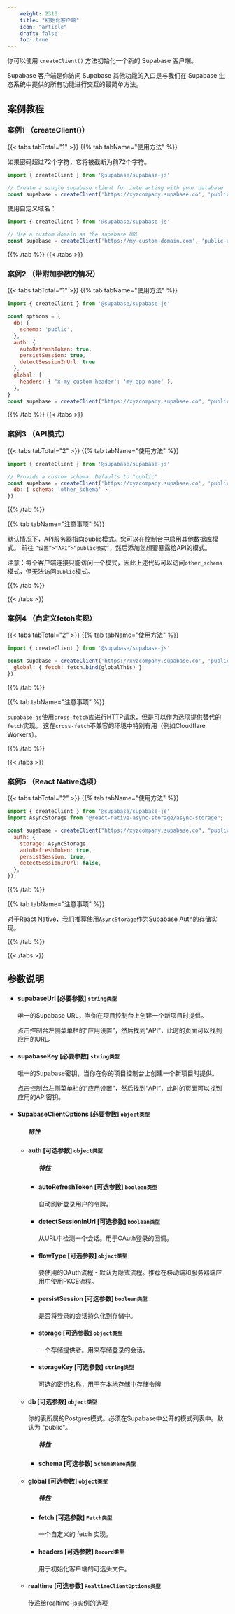 ```yaml
---
    weight: 2313
    title: "初始化客户端"
    icon: "article"
    draft: false
    toc: true
---
```





你可以使用 `createClient()` 方法初始化一个新的 Supabase 客户端。

Supabase 客户端是你访问 Supabase 其他功能的入口是与我们在 Supabase 生态系统中提供的所有功能进行交互的最简单方法。


## 案例教程

### 案例1  （createClient()）

{{< tabs tabTotal="1" >}}
{{% tab tabName="使用方法" %}}



如果密码超过72个字符，它将被截断为前72个字符。

```javascript
import { createClient } from '@supabase/supabase-js'

// Create a single supabase client for interacting with your database
const supabase = createClient('https://xyzcompany.supabase.co', 'public-anon-key')
```

使用自定义域名：

```javascript
import { createClient } from '@supabase/supabase-js'

// Use a custom domain as the supabase URL
const supabase = createClient('https://my-custom-domain.com', 'public-anon-key')
```

{{% /tab %}}
{{< /tabs >}}



### 案例2 （带附加参数的情况）


{{< tabs tabTotal="1" >}}
{{% tab tabName="使用方法" %}}



```javascript
import { createClient } from '@supabase/supabase-js'

const options = {
  db: {
    schema: 'public',
  },
  auth: {
    autoRefreshToken: true,
    persistSession: true,
    detectSessionInUrl: true
  },
  global: {
    headers: { 'x-my-custom-header': 'my-app-name' },
  },
}
const supabase = createClient("https://xyzcompany.supabase.co", "public-anon-key", options)
```

{{% /tab %}}
{{< /tabs >}}





### 案例3  （API模式）

{{< tabs tabTotal="2" >}}
{{% tab tabName="使用方法" %}}



```javascript
import { createClient } from '@supabase/supabase-js'

// Provide a custom schema. Defaults to "public".
const supabase = createClient('https://xyzcompany.supabase.co', 'public-anon-key', {
  db: { schema: 'other_schema' }
})
```

{{% /tab %}}

{{% tab tabName="注意事项" %}}



默认情况下，API服务器指向public模式。您可以在控制台中启用其他数据库模式。
前往 `“设置”>“API”>“public模式”`，然后添加您想要暴露给API的模式。

注意：每个客户端连接只能访问一个模式，因此上述代码可以访问`other_schema`模式，但无法访问`public`模式。

{{% /tab %}}


{{< /tabs >}}





### 案例4  （自定义fetch实现）



{{< tabs tabTotal="2" >}}
{{% tab tabName="使用方法" %}}



```javascript
import { createClient } from '@supabase/supabase-js'

const supabase = createClient('https://xyzcompany.supabase.co', 'public-anon-key', {
  global: { fetch: fetch.bind(globalThis) }
})
```

{{% /tab %}}

{{% tab tabName="注意事项" %}}


`supabase-js`使用`cross-fetch`库进行HTTP请求，但是可以作为选项提供替代的`fetch`实现。
这在`cross-fetch`不兼容的环境中特别有用（例如Cloudflare Workers）。

{{% /tab %}}


{{< /tabs >}}




### 案例5  （React Native选项）

{{< tabs tabTotal="2" >}}
{{% tab tabName="使用方法" %}}



```javascript
import { createClient } from '@supabase/supabase-js'
import AsyncStorage from "@react-native-async-storage/async-storage";

const supabase = createClient("https://xyzcompany.supabase.co", "public-anon-key", {
  auth: {
    storage: AsyncStorage,
    autoRefreshToken: true,
    persistSession: true,
    detectSessionInUrl: false,
  },
});
```

{{% /tab %}}

{{% tab tabName="注意事项" %}}


对于React Native，我们推荐使用`AsyncStorage`作为Supabase Auth的存储实现。

{{% /tab %}}


{{< /tabs >}}






## 参数说明


<ul className="method-list-group">
  
<li className="method-list-item">
  <h4 className="method-list-item-label">
    <span className="method-list-item-label-name">
      supabaseUrl
    </span>
    <span className="method-list-item-label-badge required">
      [必要参数]
    </span>
    <span className="method-list-item-validation">
      <code>string类型</code>
    </span>
  </h4>
  <div class="method-list-item-description">

唯一的Supabase URL，当你在项目控制台上创建一个新项目时提供。

点击控制台左侧菜单栏的“应用设置”，然后找到“API”，此时的页面可以找到应用的URL。
  </div>
  
</li>


<li className="method-list-item">
  <h4 className="method-list-item-label">
    <span className="method-list-item-label-name">
      supabaseKey
    </span>
    <span className="method-list-item-label-badge required">
      [必要参数]
    </span>
    <span className="method-list-item-validation">
      <code>string类型</code>
    </span>
  </h4>
  <div class="method-list-item-description">

唯一的Supabase密钥，当你在你的项目控制台上创建一个新项目时提供。

点击控制台左侧菜单栏的“应用设置”，然后找到“API”，此时的页面可以找到应用的API密钥。

  </div>
  
</li>


<li className="method-list-item">
  <h4 className="method-list-item-label">
    <span className="method-list-item-label-name">
      SupabaseClientOptions
    </span>
    <span className="method-list-item-label-badge required">
      [必要参数]
    </span>
    <span className="method-list-item-validation">
      <code>object类型</code>
    </span>
  </h4>

<ul className="method-list-group">
  <h5 class="method-list-title method-list-title-isChild expanded">特性</h5>

<li className="method-list-item">
  <h4 className="method-list-item-label">
    <span className="method-list-item-label-name">
      auth
    </span>
    <span className="method-list-item-label-badge false">
      [可选参数]
    </span>
    <span className="method-list-item-validation">
      <code>object类型</code>
    </span>
  </h4>

  
<ul className="method-list-group">
  <h5 class="method-list-title method-list-title-isChild expanded">特性</h5>

<li className="method-list-item">
  <h4 className="method-list-item-label">
    <span className="method-list-item-label-name">
      autoRefreshToken
    </span>
    <span className="method-list-item-label-badge false">
      [可选参数]
    </span>
    <span className="method-list-item-validation">
      <code>boolean类型</code>
    </span>
  </h4>
  <div class="method-list-item-description">

自动刷新登录用户的令牌。

  </div>
  
</li>


<li className="method-list-item">
  <h4 className="method-list-item-label">
    <span className="method-list-item-label-name">
      detectSessionInUrl
    </span>
    <span className="method-list-item-label-badge false">
      [可选参数]
    </span>
    <span className="method-list-item-validation">
      <code>boolean类型</code>
    </span>
  </h4>
  <div class="method-list-item-description">

从URL中检测一个会话。用于OAuth登录的回调。

  </div>
  
</li>



<li className="method-list-item">
  <h4 className="method-list-item-label">
    <span className="method-list-item-label-name">
      flowType
    </span>
    <span className="method-list-item-label-badge false">
      [可选参数]
    </span>
    <span className="method-list-item-validation">
      <code>object类型</code>
    </span>
  </h4>
  <div class="method-list-item-description">

要使用的OAuth流程 - 默认为隐式流程。推荐在移动端和服务器端应用中使用PKCE流程。

  </div>
</li>






<li className="method-list-item">
  <h4 className="method-list-item-label">
    <span className="method-list-item-label-name">
      persistSession
    </span>
    <span className="method-list-item-label-badge false">
      [可选参数]
    </span>
    <span className="method-list-item-validation">
      <code>boolean类型</code>
    </span>
  </h4>
  <div class="method-list-item-description">

是否将登录的会话持久化到存储中。
  </div>
</li>





<li className="method-list-item">
  <h4 className="method-list-item-label">
    <span className="method-list-item-label-name">
      storage
    </span>
    <span className="method-list-item-label-badge false">
      [可选参数]
    </span>
    <span className="method-list-item-validation">
      <code>object类型</code>
    </span>
  </h4>
  <div class="method-list-item-description">

一个存储提供者。用来存储登录的会话。

  </div>
  
</li>


<li className="method-list-item">
  <h4 className="method-list-item-label">
    <span className="method-list-item-label-name">
      storageKey
    </span>
    <span className="method-list-item-label-badge false">
      [可选参数]
    </span>
    <span className="method-list-item-validation">
      <code>string类型</code>
    </span>
  </h4>
  <div class="method-list-item-description">

可选的密钥名称，用于在本地存储中存储令牌

  </div>
  
</li>



</ul>

</li>


<li className="method-list-item">
  <h4 className="method-list-item-label">
    <span className="method-list-item-label-name">
      db
    </span>
    <span className="method-list-item-label-badge false">
      [可选参数]
    </span>
    <span className="method-list-item-validation">
      <code>object类型</code>
    </span>
  </h4>
  <div class="method-list-item-description">

你的表所属的Postgres模式。必须在Supabase中公开的模式列表中。默认为 "public"。

  </div>
  
<ul className="method-list-group">
  <h5 class="method-list-title method-list-title-isChild expanded">特性</h5>

<li className="method-list-item">
  <h4 className="method-list-item-label">
    <span className="method-list-item-label-name">
      schema
    </span>
    <span className="method-list-item-label-badge false">
      [可选参数]
    </span>
    <span className="method-list-item-validation">
      <code>SchemaName类型</code>
    </span>
  </h4>
  
</li>

</ul>

</li>


<li className="method-list-item">
  <h4 className="method-list-item-label">
    <span className="method-list-item-label-name">
      global
    </span>
    <span className="method-list-item-label-badge false">
      [可选参数]
    </span>
    <span className="method-list-item-validation">
      <code>object类型</code>
    </span>
  </h4>

  
<ul className="method-list-group">
  <h5 class="method-list-title method-list-title-isChild expanded">特性</h5>

<li className="method-list-item">
  <h4 className="method-list-item-label">
    <span className="method-list-item-label-name">
      fetch
    </span>
    <span className="method-list-item-label-badge false">
      [可选参数]
    </span>
    <span className="method-list-item-validation">
      <code>Fetch类型</code>
    </span>
  </h4>
  <div class="method-list-item-description">

一个自定义的 fetch 实现。

  </div>
  
</li>


<li className="method-list-item">
  <h4 className="method-list-item-label">
    <span className="method-list-item-label-name">
      headers
    </span>
    <span className="method-list-item-label-badge false">
      [可选参数]
    </span>
    <span className="method-list-item-validation">
      <code>Record类型</code>
    </span>
  </h4>
  <div class="method-list-item-description">

用于初始化客户端的可选头文件。

  </div>
  
</li>

</ul>

</li>


<li className="method-list-item">
  <h4 className="method-list-item-label">
    <span className="method-list-item-label-name">
      realtime
    </span>
    <span className="method-list-item-label-badge false">
      [可选参数]
    </span>
    <span className="method-list-item-validation">
      <code>RealtimeClientOptions类型</code>
    </span>
  </h4>
  <div class="method-list-item-description">

传递给realtime-js实例的选项

  </div>
  
</li>

</ul>

</li>

</ul>

